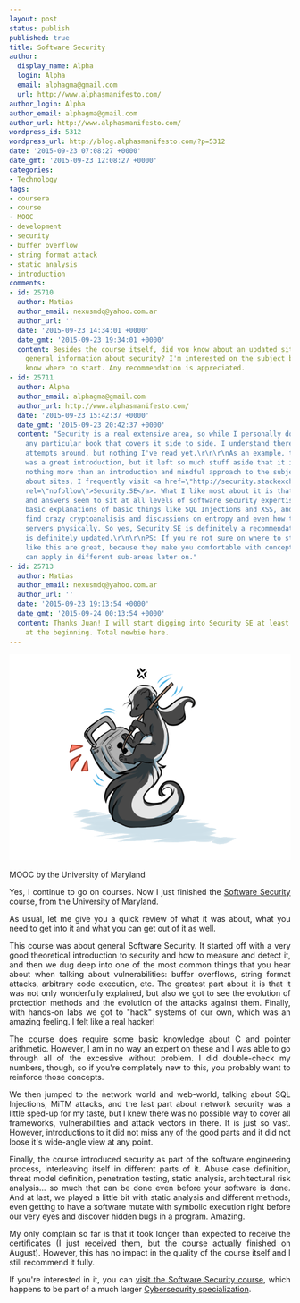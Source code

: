 ```yaml
---
layout: post
status: publish
published: true
title: Software Security
author:
  display_name: Alpha
  login: Alpha
  email: alphagma@gmail.com
  url: http://www.alphasmanifesto.com/
author_login: Alpha
author_email: alphagma@gmail.com
author_url: http://www.alphasmanifesto.com/
wordpress_id: 5312
wordpress_url: http://blog.alphasmanifesto.com/?p=5312
date: '2015-09-23 07:08:27 +0000'
date_gmt: '2015-09-23 12:08:27 +0000'
categories:
- Technology
tags:
- coursera
- course
- MOOC
- development
- security
- buffer overflow
- string format attack
- static analysis
- introduction
comments:
- id: 25710
  author: Matias
  author_email: nexusmdq@yahoo.com.ar
  author_url: ''
  date: '2015-09-23 14:34:01 +0000'
  date_gmt: '2015-09-23 19:34:01 +0000'
  content: Besides the course itself, did you know about an updated site/book with
    general information about security? I'm interested on the subject but I don't
    know where to start. Any recommendation is appreciated.
- id: 25711
  author: Alpha
  author_email: alphagma@gmail.com
  author_url: http://www.alphasmanifesto.com/
  date: '2015-09-23 15:42:37 +0000'
  date_gmt: '2015-09-23 20:42:37 +0000'
  content: "Security is a real extensive area, so while I personally don't know of
    any particular book that covers it side to side. I understand there must be good
    attempts around, but nothing I've read yet.\r\n\r\nAs an example, this course
    was a great introduction, but it left so much stuff aside that it is, really,
    nothing more than an introduction and mindful approach to the subject.\r\n\r\nNow,
    about sites, I frequently visit <a href=\"http://security.stackexchange.com/\"
    rel=\"nofollow\">Security.SE</a>. What I like most about it is that questions
    and answers seem to sit at all levels of software security expertise. You'll find
    basic explanations of basic things like SQL Injections and XSS, and then you'll
    find crazy cryptoanalisis and discussions on entropy and even how to protect your
    servers physically. So yes, Security.SE is definitely a recommendation, and it
    is definitely updated.\r\n\r\nPS: If you're not sure on where to start, courses
    like this are great, because they make you comfortable with concepts that you
    can apply in different sub-areas later on."
- id: 25713
  author: Matias
  author_email: nexusmdq@yahoo.com.ar
  author_url: ''
  date: '2015-09-23 19:13:54 +0000'
  date_gmt: '2015-09-24 00:13:54 +0000'
  content: Thanks Juan! I will start digging into Security SE at least with easy stuff
    at the beginning. Total newbie here.
---
```


![](/assets/candado.png)

MOOC by the University of Maryland

<p style="text-align: justify;">Yes, I continue to go on courses. Now I just finished the&nbsp;<a href="https://www.coursera.org/course/softwaresec">Software Security</a> course, from the University of Maryland.</p>
<p style="text-align: justify;">As usual, let me give you a quick review of what it was&nbsp;about, what you need to get into it&nbsp;and what you can get out of it as well.</p>
<p style="text-align: justify;"><!--more--></p>
<p style="text-align: justify;">This course was about general Software Security. It started off with a very good theoretical introduction to security and how to measure and detect it, and then we dug deep into one of the most common things that you hear about when talking about vulnerabilities: buffer overflows, string format attacks, arbitrary code execution, etc. The greatest part about it is that it was not only wonderfully explained, but also we got to see the evolution of protection methods and the evolution of the attacks against them. Finally, with hands-on labs we got to "hack" systems of our own, which was an amazing feeling. I felt like a real hacker!</p>
<p style="text-align: justify;">The course does require some basic knowledge about C and pointer arithmetic. However, I am in no way an expert on these and I was able to go through all of the excessive without problem. I did double-check my numbers, though, so if you're completely new to this, you probably want to reinforce those concepts.</p>
<p style="text-align: justify;">We then jumped to the network world and web-world, talking about SQL Injections, MiTM attacks, and the last part about network security was a little sped-up for my taste, but I knew there was no possible way to cover all frameworks, vulnerabilities and attack vectors in there. It is just so vast. However, introductions to it did not miss any of the good parts and it did not loose it's wide-angle view at any point.</p>
<p style="text-align: justify;">Finally, the course&nbsp;introduced security as part of the software engineering process, interleaving itself in different parts of it. Abuse case definition, threat model definition, penetration testing, static analysis, architectural risk analysis... so much that can be done even before your software is done. And at last, we played a little bit with static analysis and different methods, even getting to have a software mutate with symbolic execution right before our very eyes and discover hidden bugs in a program. Amazing.</p>
<p style="text-align: justify;">My only complain so far is that it took longer than expected to receive the certificates (I just received them, but the course actually finished on August). However, this has no impact in the quality of the course itself and I still recommend it fully.</p>
<p style="text-align: justify;">If you're interested in it, you can <a href="https://www.coursera.org/course/softwaresec">visit the Software Security course</a>, which happens to be part of a much larger <a href="https://www.coursera.org/specialization/cybersecurity/7">Cybersecurity specialization</a>.</p>

